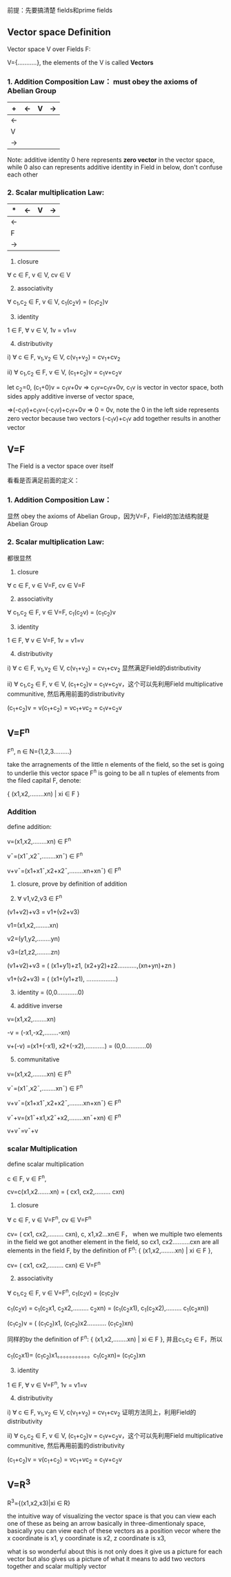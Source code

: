 前提：先要搞清楚 fields和prime fields

## Vector space Definition

Vector space V over Fields F:

V={...........}, the elements of the V is called **Vectors**

### 1. Addition Composition Law： must obey the axioms of Abelian Group

| +    | <-   | V    | ->   |
| ---- | ---- | ---- | ---- |
| <-   |      |      |      |
| V    |      |      |      |
| ->   |      |      |      |

Note: additive identity 0 here represents **zero vector** in the vector space, while 0 also can represents additive identity in Field in below, don't confuse each other

### 2. Scalar multiplication Law:

| *    | <-   | V    | ->   |
| ---- | ---- | ---- | ---- |
| <-   |      |      |      |
| F    |      |      |      |
| ->   |      |      |      |

1) closure

∀ c ∈ F, v ∈ V, cv ∈ V

2) associativity

∀ c<sub>1</sub>,c<sub>2</sub> ∈ F, v ∈ V, c<sub>1</sub>(c<sub>2</sub>v) = (c<sub>1</sub>c<sub>2</sub>)v

3) identity

1 ∈ F, ∀ v ∈ V, 1v = v1=v

4) distributivity

i) ∀ c ∈ F, v<sub>1</sub>,v<sub>2</sub> ∈ V, c(v<sub>1</sub>+v<sub>2</sub>) = cv<sub>1</sub>+cv<sub>2</sub>

ii) ∀ c<sub>1</sub>,c<sub>2</sub> ∈ F, v ∈ V, (c<sub>1</sub>+c<sub>2</sub>)v = c<sub>1</sub>v+c<sub>2</sub>v

let c<sub>2</sub>=0, (c<sub>1</sub>+0)v = c<sub>1</sub>v+0v => c<sub>1</sub>v=c<sub>1</sub>v+0v, c<sub>1</sub>v is vector in vector space, both sides apply additive inverse of vector space,

=>(-c<sub>1</sub>v)+c<sub>1</sub>v=(-c<sub>1</sub>v)+c<sub>1</sub>v+0v => 0 = 0v, note the 0 in the left side represents zero vector because two vectors (-c<sub>1</sub>v)+c<sub>1</sub>v add together results in another vector 

## V=F

The Field is a vector space over itself

看看是否满足前面的定义：

### 1. Addition Composition Law： 

显然 obey the axioms of Abelian Group，因为V=F，Field的加法结构就是Abelian Group



### 2. Scalar multiplication Law:

都很显然

1) closure

∀ c ∈ F, v ∈ V=F, cv ∈ V=F

2) associativity

∀ c<sub>1</sub>,c<sub>2</sub> ∈ F, v ∈ V=F, c<sub>1</sub>(c<sub>2</sub>v) = (c<sub>1</sub>c<sub>2</sub>)v

3) identity

1 ∈ F, ∀ v ∈ V=F, 1v = v1=v

4) distributivity

i) ∀ c ∈ F, v<sub>1</sub>,v<sub>2</sub> ∈ V, c(v<sub>1</sub>+v<sub>2</sub>) = cv<sub>1</sub>+cv<sub>2</sub> 显然满足Field的distributivity

ii) ∀ c<sub>1</sub>,c<sub>2</sub> ∈ F, v ∈ V, (c<sub>1</sub>+c<sub>2</sub>)v = c<sub>1</sub>v+c<sub>2</sub>v，这个可以先利用Field multiplicative communitive, 然后再用前面的distributivity

(c<sub>1</sub>+c<sub>2</sub>)v = v(c<sub>1</sub>+c<sub>2</sub>) = vc<sub>1</sub>+vc<sub>2</sub> = c<sub>1</sub>v+c<sub>2</sub>v



## V=F<sup>n</sup>

F<sup>n</sup>, n ∈ N={1,2,3.........}

take the arragnements of the little n elements of the field, so the set is going to underlie this vector space F<sup>n</sup> is going to be all n tuples of elements from the filed capital F, denote:

{ (x1,x2,........xn) | xi ∈ F }

### Addition

define addition:

v=(x1,x2,........xn) ∈ F<sup>n</sup>

v¯=(x1¯,x2¯,........xn¯) ∈ F<sup>n</sup>

v+v¯=(x1+x1¯,x2+x2¯,........xn+xn¯) ∈ F<sup>n</sup>

1) closure, prove by definition of addition

2) ∀ v1,v2,v3 ∈ F<sup>n</sup>

(v1+v2)+v3 = v1+(v2+v3)

v1=(x1,x2,........xn)

v2=(y1,y2,........yn)

v3=(z1,z2,........zn)

(v1+v2)+v3 = ( (x1+y1)+z1, (x2+y2)+z2...........,(xn+yn)+zn )

v1+(v2+v3) = ( (x1+(y1+z1), .................)

3) identity = (0,0............0)

4) additive inverse

v=(x1,x2,........xn)

-v = (-x1,-x2,........-xn)

v+(-v) =(x1+(-x1), x2+(-x2),...........) =  (0,0............0)

5) communitative

v=(x1,x2,........xn) ∈ F<sup>n</sup>

v¯=(x1¯,x2¯,........xn¯) ∈ F<sup>n</sup>

v+v¯=(x1+x1¯,x2+x2¯,........xn+xn¯) ∈ F<sup>n</sup>

v¯+v=(x1¯+x1,x2¯+x2,........xn¯+xn) ∈ F<sup>n</sup>

v+v¯=v¯+v

### scalar Multiplication

define scalar multiplication

c ∈ F, v ∈ F<sup>n</sup>,

cv=c(x1,x2.......xn) = ( cx1, cx2,......... cxn)

1) closure

∀ c ∈ F, v ∈ V=F<sup>n</sup>, cv ∈ V=F<sup>n</sup>

cv= ( cx1, cx2,......... cxn), c, x1,x2...xn∈ F， when we multiple two elements in the field we got another element in the field, so cx1, cx2..........cxn are all elements in the field F, by the definition of F<sup>n</sup>: { (x1,x2,........xn) | xi ∈ F }, 

cv= ( cx1, cx2,......... cxn) ∈ V=F<sup>n</sup>

2) associativity

∀ c<sub>1</sub>,c<sub>2</sub> ∈ F, v ∈ V=F<sup>n</sup>, c<sub>1</sub>(c<sub>2</sub>v) = (c<sub>1</sub>c<sub>2</sub>)v

c<sub>1</sub>(c<sub>2</sub>v) = c<sub>1</sub>(c<sub>2</sub>x1, c<sub>2</sub>x2,......... c<sub>2</sub>xn) = (c<sub>1</sub>(c<sub>2</sub>x1), c<sub>1</sub>(c<sub>2</sub>x2),......... c<sub>1</sub>(c<sub>2</sub>xn))

 (c<sub>1</sub>c<sub>2</sub>)v = ( (c<sub>1</sub>c<sub>2</sub>)x1,  (c<sub>1</sub>c<sub>2</sub>)x2........... (c<sub>1</sub>c<sub>2</sub>)xn)

同样的by the definition of F<sup>n</sup>: { (x1,x2,........xn) | xi ∈ F }, 并且c<sub>1</sub>,c<sub>2</sub> ∈ F，所以

c<sub>1</sub>(c<sub>2</sub>x1)= (c<sub>1</sub>c<sub>2</sub>)x1。。。。。。。。。。。c<sub>1</sub>(c<sub>2</sub>xn)= (c<sub>1</sub>c<sub>2</sub>)xn

3) identity

1 ∈ F, ∀ v ∈ V=F<sup>n</sup>, 1v = v1=v

4) distributivity

i) ∀ c ∈ F, v<sub>1</sub>,v<sub>2</sub> ∈ V, c(v<sub>1</sub>+v<sub>2</sub>) = cv<sub>1</sub>+cv<sub>2</sub> 证明方法同上，利用Field的distributivity

ii) ∀ c<sub>1</sub>,c<sub>2</sub> ∈ F, v ∈ V, (c<sub>1</sub>+c<sub>2</sub>)v = c<sub>1</sub>v+c<sub>2</sub>v，这个可以先利用Field multiplicative communitive, 然后再用前面的distributivity

(c<sub>1</sub>+c<sub>2</sub>)v = v(c<sub>1</sub>+c<sub>2</sub>) = vc<sub>1</sub>+vc<sub>2</sub> = c<sub>1</sub>v+c<sub>2</sub>v

## V=R<sup>3</sup>

R<sup>3</sup>={(x1,x2,x3)|xi ∈ R}

the intuitive way of visualizing the vector space is that you can view each one of these as being an arrow basically in three-dimentionaly space, basically you can view each of these vectors as a position vecor where the x coordinate is x1, y coordinate is x2, z coordinate is x3,

what is so wonderful about this is not only does it give us a picture for each vector but also gives us a picture of what it means to add two vectors together and scalar multiply vector

<disqus/>